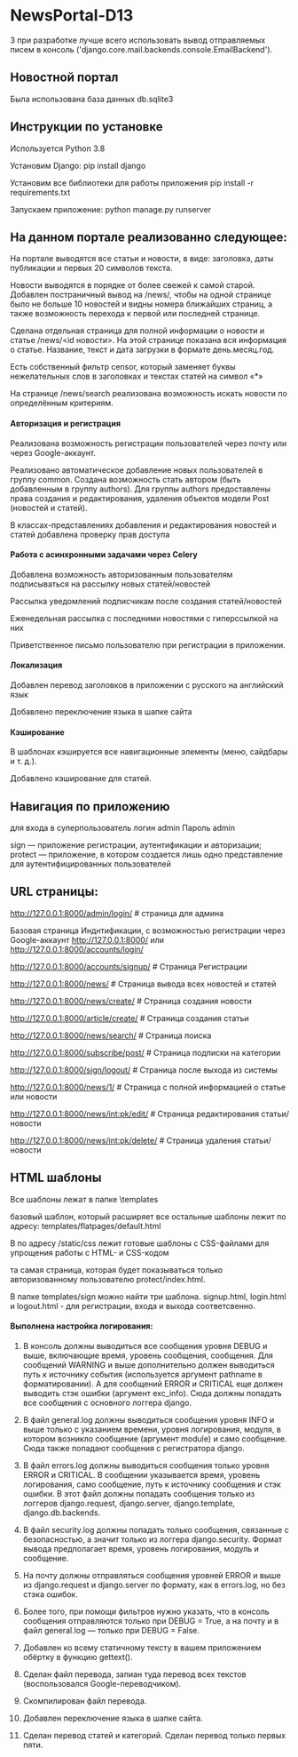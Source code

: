 # NewsPortal-D13
З при разработке лучше всего использовать вывод отправляемых писем в консоль ('django.core.mail.backends.console.EmailBackend').
## Новостной портал
Была использована база данных db.sqlite3


## Инструкции по установке
Используется Python 3.8

Установим Django: pip install django

Установим все библиотеки для работы приложения pip install -r requirements.txt

Запускаем приложение:
python manage.py runserver


## На данном портале реализованно следующее:
На портале выводятся все статьи и новости, в виде: заголовка, даты публикации и первых 20 символов текста.

Новости выводятся в порядке от более свежей к самой старой. Добавлен постраничный вывод на /news/, чтобы на одной странице было не больше 10 новостей и видны номера ближайших страниц, а также возможность перехода к первой или последней странице.

Сделана отдельная страница для полной информации о новости и статье /news/<id новости>. На этой странице показана вся информация о статье. Название, текст и дата загрузки в формате день.месяц.год.

Есть собственный фильтр censor, который заменяет буквы нежелательных слов в заголовках и текстах статей на символ «*»

На странице /news/search реализована возможность искать новости по определённым критериям.

#### Авторизация и регистрация
Реализована возможность регистрации пользователей через почту или через Google-аккаунт.

Реализовано автоматическое добавление новых пользователей в группу common. Создана возможность стать автором (быть добавленным в группу authors).
Для группы authors предоставлены права создания и редактирования, удаления объектов модели Post (новостей и статей).

В классах-представлениях добавления и редактирования новостей и статей добавлена проверку прав доступа

#### Работа с асинхронными задачами через Celery
Добавлена возможность авторизованным пользователям подписываться на рассылку новых статей/новостей

Рассылка уведомлений подписчикам после создания статей/новостей

Еженедельная рассылка с последними новостями с гиперссылкой на них

Приветственное письмо пользователю при регистрации в приложении.

#### Локализация
Добавлен перевод заголовков в приложении с русского на английский язык

Добавлено переключение языка в шапке сайта

#### Кэширование
В шаблонах кэшируется все навигационные элементы (меню, сайдбары и т. д.).

Добавлено кэширование для статей.

## Навигация по приложению

для входа в суперпользователь
логин admin
Пароль admin

sign — приложение регистрации, аутентификации и авторизации;
protect — приложение, в котором создается лишь одно представление для аутентифицированных пользователей

## URL страницы:

http://127.0.0.1:8000/admin/login/ # страница для админа

Базовая страница Инднтификации, с возможностью регистрации через Google-аккаунт
http://127.0.0.1:8000/ или http://127.0.0.1:8000/accounts/login/

http://127.0.0.1:8000/accounts/signup/ # Страница Регистрации

http://127.0.0.1:8000/news/  # Страница вывода всех новостей и статей

http://127.0.0.1:8000/news/create/ # Страница создания новости

http://127.0.0.1:8000/article/create/  # Страница создания статьи

http://127.0.0.1:8000/news/search/ # Страница поиска

http://127.0.0.1:8000/subscribe/post/ # Страница подписки на категории

http://127.0.0.1:8000/sign/logout/ # Страница после выхода из системы

http://127.0.0.1:8000/news/1/  # Страница с полной информацией о статье или новости

http://127.0.0.1:8000/news/int:pk/edit/  # Страница редактирования статьи/новости

http://127.0.0.1:8000/news/int:pk/delete/ # Страница удаления статьи/новости

## HTML шаблоны

Все шаблоны лежат в папке \templates

базовый шаблон, который расширяет все остальные шаблоны лежит по адресу:
templates/flatpages/default.html

В по адресу /static/css лежит готовые шаблоны с CSS-файлами для упрощения работы с HTML- и CSS-кодом

та самая страница, которая будет показываться только авторизованному пользователю protect/index.html.

В папке templates/sign можно найти три шаблона. signup.html, login.html и logout.html - для регистрации,
входа и выхода соответсвенно.

#### Выполнена настройка логирования:
1. В консоль должны выводиться все сообщения уровня DEBUG и выше, включающие время, уровень сообщения, сообщения.
Для сообщений WARNING и выше дополнительно должен выводиться путь к источнику события (используется аргумент pathname в форматировании).
А для сообщений ERROR и CRITICAL еще должен выводить стэк ошибки (аргумент exc_info).
Сюда должны попадать все сообщения с основного логгера django.

2. В файл general.log должны выводиться сообщения уровня INFO и выше только с указанием времени,
уровня логирования, модуля, в котором возникло сообщение (аргумент module) и само сообщение.
Сюда также попадают сообщения с регистратора django.

3. В файл errors.log должны выводиться сообщения только уровня ERROR и CRITICAL.
В сообщении указывается время, уровень логирования, само сообщение, путь к источнику сообщения и стэк ошибки.
В этот файл должны попадать сообщения только из логгеров django.request, django.server, django.template, django.db.backends.

4. В файл security.log должны попадать только сообщения, связанные с безопасностью, а значит только из логгера django.security.
Формат вывода предполагает время, уровень логирования, модуль и сообщение.

5. На почту должны отправляться сообщения уровней ERROR и выше из django.request и django.server
по формату, как в errors.log, но без стэка ошибок.

6. Более того, при помощи фильтров нужно указать, что в консоль сообщения отправляются только при DEBUG = True,
а на почту и в файл general.log — только при DEBUG = False.
7. Добавлен ко всему статичному тексту в вашем приложением обёртку в функцию gettext().
8. Сделан файл перевода, запиан туда перевод всех текстов (воспользовался Google-переводчиком).
9. Скомпилирован файл перевода.
10. Добавлен переключение языка в шапке сайта.
11. Сделан перевод статей и категорий. Сделан перевод только первых пяти.
